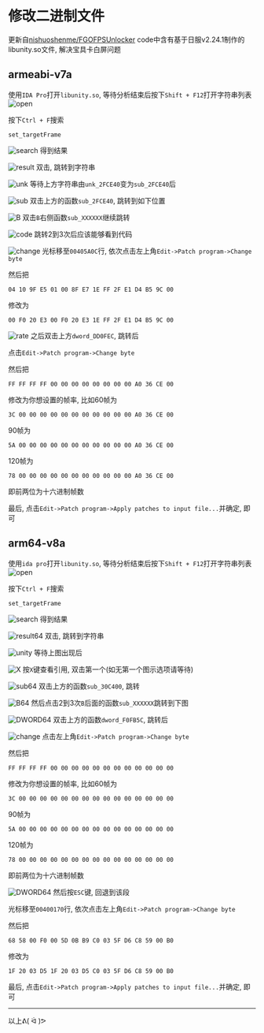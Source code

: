 # 修改二进制文件
更新自[nishuoshenme/FGOFPSUnlocker](https://github.com/nishuoshenme/FGOFPSUnlocker)
code中含有基于日服v2.24.1制作的libunity.so文件, 解决宝具卡白屏问题
## armeabi-v7a
使用`IDA Pro`打开`libunity.so`, 等待分析结束后按下`Shift + F12`打开字符串列表
![open](https://github.com/tsuasahi/FGOFPSUnlocker/raw/master/imgs/1.png)

按下`Ctrl + F`搜索
```
set_targetFrame
```

![search](https://github.com/tsuasahi/FGOFPSUnlocker/raw/master/imgs/2.png)
得到结果

![result](https://github.com/tsuasahi/FGOFPSUnlocker/raw/master/imgs/3.png)
双击, 跳转到字符串

![unk](https://github.com/tsuasahi/FGOFPSUnlocker/raw/master/imgs/4.png)
等待上方字符串由`unk_2FCE40`变为`sub_2FCE40`后

![sub](https://github.com/tsuasahi/FGOFPSUnlocker/raw/master/imgs/5.png)
双击上方的函数`sub_2FCE40`, 跳转到如下位置

![B](https://github.com/tsuasahi/FGOFPSUnlocker/raw/master/imgs/6.png)
双击`B`右侧函数`sub_XXXXXX`继续跳转

![code](https://github.com/tsuasahi/FGOFPSUnlocker/raw/master/imgs/7.png)
跳转2到3次后应该能够看到代码

![change](https://github.com/tsuasahi/FGOFPSUnlocker/raw/master/imgs/8.png)
光标移至`00405A0C`行, 依次点击左上角`Edit->Patch program->Change byte`

然后把

```
04 10 9F E5 01 00 8F E7 1E FF 2F E1 D4 B5 9C 00
```

修改为

```
00 F0 20 E3 00 F0 20 E3 1E FF 2F E1 D4 B5 9C 00
```

![rate](https://github.com/tsuasahi/FGOFPSUnlocker/raw/master/imgs/9.png)
之后双击上方`dword_DD0FEC`, 跳转后

点击`Edit->Patch program->Change byte`

然后把

```
FF FF FF FF 00 00 00 00 00 00 00 00 A0 36 CE 00
```

修改为你想设置的帧率, 比如60帧为

```
3C 00 00 00 00 00 00 00 00 00 00 00 A0 36 CE 00
```

90帧为

```
5A 00 00 00 00 00 00 00 00 00 00 00 A0 36 CE 00
```

120帧为

```
78 00 00 00 00 00 00 00 00 00 00 00 A0 36 CE 00
```

即前两位为十六进制帧数

最后, 点击`Edit->Patch program->Apply patches to input file...`并确定, 即可

## arm64-v8a
使用`ida pro`打开`libunity.so`, 等待分析结束后按下`Shift + F12`打开字符串列表
![open](https://github.com/tsuasahi/FGOFPSUnlocker/raw/master/imgs/1.png)

按下`Ctrl + F`搜索
```
set_targetFrame
```

![search](https://github.com/tsuasahi/FGOFPSUnlocker/raw/master/imgs/2.png)
得到结果

![result64](https://github.com/tsuasahi/FGOFPSUnlocker/raw/master/imgs/10.png)
双击, 跳转到字符串

![unity](https://github.com/tsuasahi/FGOFPSUnlocker/raw/master/imgs/11.png)
等待上图出现后

![X](https://github.com/tsuasahi/FGOFPSUnlocker/raw/master/imgs/12.png)
按`X`键查看引用, 双击第一个(如无第一个图示选项请等待)

![sub64](https://github.com/tsuasahi/FGOFPSUnlocker/raw/master/imgs/13.png)
双击上方的函数`sub_30C400`, 跳转

![B64](https://github.com/tsuasahi/FGOFPSUnlocker/raw/master/imgs/14.png)
然后点击2到3次`B`后面的函数`sub_XXXXXX`跳转到下图

![DWORD64](https://github.com/tsuasahi/FGOFPSUnlocker/raw/master/imgs/14.png)
双击上方的函数`dword_F0FB5C`, 跳转后

![change](https://github.com/tsuasahi/FGOFPSUnlocker/raw/master/imgs/8.png)
点击左上角`Edit->Patch program->Change byte`

然后把

```
FF FF FF FF 00 00 00 00 00 00 00 00 00 00 00 00
```

修改为你想设置的帧率, 比如60帧为

```
3C 00 00 00 00 00 00 00 00 00 00 00 00 00 00 00
```

90帧为

```
5A 00 00 00 00 00 00 00 00 00 00 00 00 00 00 00
```

120帧为

```
78 00 00 00 00 00 00 00 00 00 00 00 00 00 00 00
```

即前两位为十六进制帧数

![DWORD64](https://github.com/tsuasahi/FGOFPSUnlocker/raw/master/imgs/14.png)
然后按`ESC`键, 回退到该段

光标移至`00400170`行, 依次点击左上角`Edit->Patch program->Change byte`

然后把

```
68 58 00 F0 00 5D 0B B9 C0 03 5F D6 C8 59 00 B0
```

修改为

```
1F 20 03 D5 1F 20 03 D5 C0 03 5F D6 C8 59 00 B0
```

最后, 点击`Edit->Patch program->Apply patches to input file...`并确定, 即可

***
以上ᕕ( ᐛ )ᕗ
